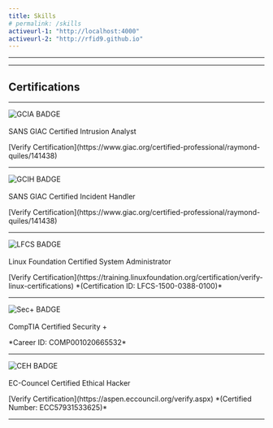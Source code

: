 ```yaml
---
title: Skills
# permalink: /skills
activeurl-1: "http://localhost:4000"
activeurl-2: "http://rfid9.github.io"
---
```


---------------------
---------------------

## Certifications

---

<p>
<img src="{{ activeurl-1 }}/images/gcia-badge.png" alt="GCIA BADGE" style="float:left">
<br><br>
SANS GIAC Certified Intrusion Analyst
</p>
[Verify Certification](https://www.giac.org/certified-professional/raymond-quiles/141438)

---

<p>
<img src="{{ activeurl-1 }}/images/gcih-badge.png" alt="GCIH BADGE" style="float:left">
<br><br>
SANS GIAC Certified Incident Handler
</p>
[Verify Certification](https://www.giac.org/certified-professional/raymond-quiles/141438)

---

<p>
<img src="{{ activeurl-1 }}/images/lfcs-badge.png" alt="LFCS BADGE" style="float:left">
<br><br>
Linux Foundation Certified System Administrator
</p>
[Verify Certification](https://training.linuxfoundation.org/certification/verify-linux-certifications) *(Certification ID: LFCS-1500-0388-0100)*

---

<p>
<img src="{{ activeurl-1 }}/images/secplus-badge.png" alt="Sec+ BADGE" style="float:left">
<br><br>
CompTIA Certified Security +
</p>
*Career ID: COMP001020665532*

---

<p>
<img src="{{ activeurl-1 }}/images/ceh-badge.jpg" alt="CEH BADGE" style="float:left">
<br><br>
EC-Councel Certified Ethical Hacker
</p>
[Verify Certification](https://aspen.eccouncil.org/verify.aspx) *(Certified Number: ECC57931533625)*

---
